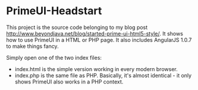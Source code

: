 PrimeUI-Headstart
=================

This project is the source code belonging to my blog post http://www.beyondjava.net/blog/started-prime-ui-html5-style/.
It shows how to use PrimeUI in a HTML or PHP page. It also includes AngularJS 1.0.7 to make things fancy.

Simply open one of the two index files:
<ul>
<li>index.html is the simple version working in every modern browser. </li>
<li>index.php is the same file as PHP. Basically, it's almost identical - it only shows PrimeUI also works in a PHP context.</li>
</ul


